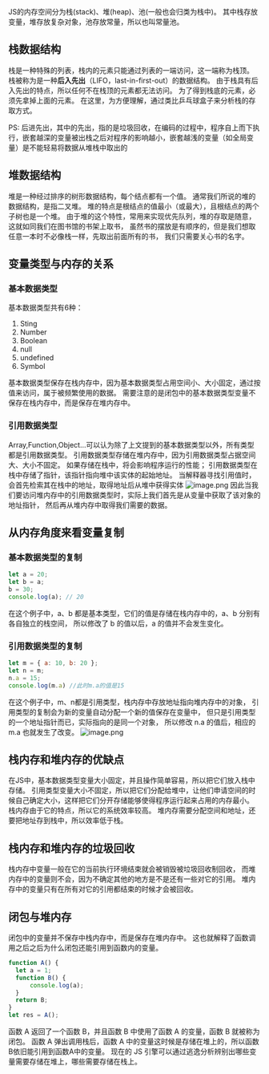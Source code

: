JS的内存空间分为栈(stack)、堆(heap)、池(一般也会归类为栈中)。
其中栈存放变量，堆存放复杂对象，池存放常量，所以也叫常量池。
## 栈数据结构
栈是一种特殊的列表，栈内的元素只能通过列表的一端访问，这一端称为栈顶。 栈被称为是一种**后入先出**（LIFO，last-in-first-out）的数据结构。 由于栈具有后入先出的特点，所以任何不在栈顶的元素都无法访问。 为了得到栈底的元素，必须先拿掉上面的元素。
在这里，为方便理解，通过类比乒乓球盒子来分析栈的存取方式。

PS: 后进先出，其中的先出，指的是垃圾回收，在编码的过程中，程序自上而下执行，嵌套越深的变量被出栈之后对程序的影响越小，嵌套越浅的变量（如全局变量）是不能轻易将数据从堆栈中取出的
## 堆数据结构
堆是一种经过排序的树形数据结构，每个结点都有一个值。 通常我们所说的堆的数据结构，是指二叉堆。 堆的特点是根结点的值最小（或最大），且根结点的两个子树也是一个堆。 由于堆的这个特性，常用来实现优先队列，堆的存取是随意，这就如同我们在图书馆的书架上取书， 虽然书的摆放是有顺序的，但是我们想取任意一本时不必像栈一样，先取出前面所有的书， 我们只需要关心书的名字。
## 变量类型与内存的关系
### 基本数据类型
基本数据类型共有6种：

1. Sting
2. Number
3. Boolean
4. null
5. undefined
6. Symbol

基本数据类型保存在栈内存中，因为基本数据类型占用空间小、大小固定，通过按值来访问，属于被频繁使用的数据。
需要注意的是闭包中的基本数据类型变量不保存在栈内存中，而是保存在堆内存中。

### 引用数据类型
Array,Function,Object...可以认为除了上文提到的基本数据类型以外，所有类型都是引用数据类型。
引用数据类型存储在堆内存中，因为引用数据类型占据空间大、大小不固定。 如果存储在栈中，将会影响程序运行的性能； 引用数据类型在栈中存储了指针，该指针指向堆中该实体的起始地址。 当解释器寻找引用值时，会首先检索其在栈中的地址，取得地址后从堆中获得实体
![image.png](https://cdn.nlark.com/yuque/0/2021/png/292785/1639114756363-4a5358dc-dc1f-43df-9ee1-2de1ef4b22c9.png#clientId=udd73bb51-bfbd-4&from=paste&height=377&id=u8ba34961&name=image.png&originHeight=377&originWidth=653&originalType=binary&ratio=1&rotation=0&showTitle=false&size=86874&status=done&style=none&taskId=ueb3588f8-de1b-4ec3-ade7-d818a86baca&title=&width=653)
因此当我们要访问堆内存中的引用数据类型时，实际上我们首先是从变量中获取了该对象的地址指针， 然后再从堆内存中取得我们需要的数据。

## 从内存角度来看变量复制
### 基本数据类型的复制
```javascript
let a = 20;
let b = a;
b = 30;
console.log(a); // 20
```
在这个例子中，a、b 都是基本类型，它们的值是存储在栈内存中的，a、b 分别有各自独立的栈空间， 所以修改了 b 的值以后，a 的值并不会发生变化。
### 引用数据类型的复制
```javascript
let m = { a: 10, b: 20 };
let n = m;
n.a = 15;
console.log(m.a) //此时m.a的值是15
```
在这个例子中，m、n都是引用类型，栈内存中存放地址指向堆内存中的对象， 引用类型的复制会为新的变量自动分配一个新的值保存在变量中， 但只是引用类型的一个地址指针而已，实际指向的是同一个对象， 所以修改 n.a 的值后，相应的 m.a 也就发生了改变。
![image.png](https://cdn.nlark.com/yuque/0/2021/png/292785/1639114921853-a914d188-de90-4273-b5bd-dab0cbb49918.png#clientId=udd73bb51-bfbd-4&from=paste&height=701&id=ub1be4080&name=image.png&originHeight=701&originWidth=631&originalType=binary&ratio=1&rotation=0&showTitle=false&size=112407&status=done&style=none&taskId=u6939f082-7546-4013-a5e2-1a5b2eb42bc&title=&width=631)
## 栈内存和堆内存的优缺点
在JS中，基本数据类型变量大小固定，并且操作简单容易，所以把它们放入栈中存储。 引用类型变量大小不固定，所以把它们分配给堆中，让他们申请空间的时候自己确定大小，这样把它们分开存储能够使得程序运行起来占用的内存最小。
栈内存由于它的特点，所以它的系统效率较高。 堆内存需要分配空间和地址，还要把地址存到栈中，所以效率低于栈。
## 栈内存和堆内存的垃圾回收
栈内存中变量一般在它的当前执行环境结束就会被销毁被垃圾回收制回收， 而堆内存中的变量则不会，因为不确定其他的地方是不是还有一些对它的引用。 堆内存中的变量只有在所有对它的引用都结束的时候才会被回收。

## 闭包与堆内存
闭包中的变量并不保存中栈内存中，而是保存在堆内存中。 这也就解释了函数调用之后之后为什么闭包还能引用到函数内的变量。
```javascript
function A() {
  let a = 1;
  function B() {
      console.log(a);
  }
  return B;
}
let res = A();
```
函数 A 返回了一个函数 B，并且函数 B 中使用了函数 A 的变量，函数 B 就被称为闭包。
函数 A 弹出调用栈后，函数 A 中的变量这时候是存储在堆上的，所以函数B依旧能引用到函数A中的变量。 现在的 JS 引擎可以通过逃逸分析辨别出哪些变量需要存储在堆上，哪些需要存储在栈上。

